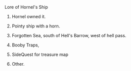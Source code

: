 Lore of Hornel's Ship



1. Hornel owned it.



2. Pointy ship with a horn.



3. Forgotten Sea, south of Hell's Barrow, west of hell pass.



4. Booby Traps,



5. SideQuest for treasure map



6. Other.

